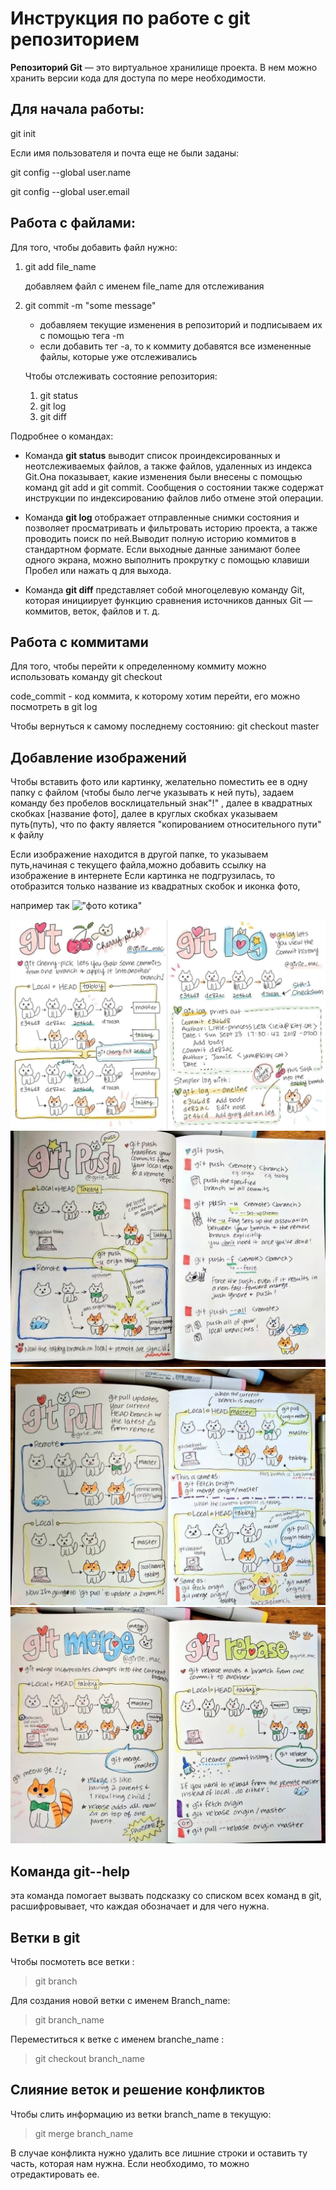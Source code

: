 # Инструкция по работе с git репозиторием

**Репозиторий Git** — это виртуальное хранилище проекта. В нем можно хранить версии кода для доступа по мере необходимости.

## Для начала работы:
git init

Если имя пользователя и почта еще не были заданы:

git config --global user.name

git config --global user.email

## Работа с файлами:
Для того, чтобы добавить файл нужно:
1. git add file_name

    добавляем файл с именем file_name для отслеживания

2. git commit -m "some message"

   * добавляем текущие изменения в репозиторий и подписываем их с помощью тега -m
   * если добавить тег -а, то к коммиту добавятся все измененные файлы, которые уже отслеживались

    Чтобы отслеживать состояние репозитория:
    1. git status
    2. git log
    3. git diff

Подробнее о командах:

* Команда **git status** выводит список проиндексированных и неотслеживаемых файлов, а также файлов, удаленных из индекса Git.Она показывает, какие изменения были внесены с помощью команд git add и git commit. Сообщения о состоянии также содержат инструкции по индексированию файлов либо отмене этой операции.

* Команда **git log** отображает отправленные снимки состояния и позволяет просматривать и фильтровать историю проекта, а также проводить поиск по ней.Выводит полную историю коммитов в стандартном формате. Если выходные данные занимают более одного экрана, можно выполнить прокрутку с помощью клавиши Пробел или нажать q для выхода.

* Команда **git diff** представляет собой многоцелевую команду Git, которая инициирует функцию сравнения источников данных Git — коммитов, веток, файлов и т. д. 

## Работа с коммитами
Для того, чтобы перейти к определенному коммиту можно использовать команду 
git checkout 

code_commit - код коммита, к которому хотим перейти, его можно посмотреть в git log

Чтобы вернуться к самому последнему состоянию:
git checkout master

## Добавление изображений
Чтобы вставить фото или картинку, желательно поместить ее в одну папку с файлом (чтобы было легче указывать к ней путь), 
задаем команду без пробелов восклицательный знак"!" , далее в квадратных скобках [название фото], далее в круглых скобках указываем путь(путь), что по факту является "копированием относительного пути" к файлу

Если изображение находится в другой папке, то указываем путь,начиная с текущего файла,можно добавить ссылку на изображение в интернете
Если картинка не подгрузилась, то отобразится только название из квадратных скобок и иконка фото, 

например так !["фото котика"](file/nfjfj)


![git](photo_2022-01-14_15-03-41.jpg)
![git1](photo_2022-01-14_15-03-40.jpg)
![git2](photo_2022-01-14_15-03-42.jpg)
![git3](photo_2022-01-14_15-03-43.jpg)

## Команда git--help 
эта команда помогает вызвать подсказку со списком всех команд в git, расшифровывает, что каждая обозначает и для чего нужна. 

## Ветки в git

Чтобы посмотеть все ветки :
> git branch

Для создания новой ветки с именем Branch_name:
> git branch_name

Переместиться к ветке с именем branche_name :
> git checkout branch_name

## Слияние веток и решение конфликтов

Чтобы слить информацию из ветки branch_name в текущую:
> git merge branch_name

В случае конфликта нужно удалить все лишние строки и оставить ту часть, которая нам нужна. Если необходимо, то можно отредактировать ее.

